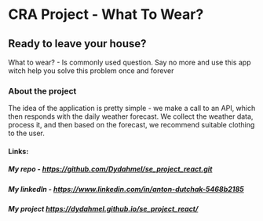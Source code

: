 # CRA Project - What To Wear?


## Ready to leave your house?
What to wear? - Is commonly used question. Say no more and use this app witch help you solve this 
problem once and forever


###  About the project


The idea of the application is pretty simple - we make a call to an API, which then responds with the daily weather forecast. We collect the weather data, process it, and then based on the forecast, we recommend suitable clothing to the user.


#### Links:


##### My repo - https://github.com/Dydahmel/se_project_react.git
##### My linkedIn - https://www.linkedin.com/in/anton-dutchak-5468b2185
##### My project https://dydahmel.github.io/se_project_react/